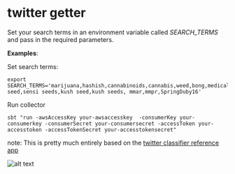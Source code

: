 # twitter getter 

Set your search terms in an environment variable called _SEARCH_TERMS_ and pass in the required parameters.

__Examples__:

Set search terms:
```
export SEARCH_TERMS='marijuana,hashish,cannabinoids,cannabis,weed,bong,medicalmarijuana,LegalizeMarijuana,marijuanaprohibition,mmj,mmot,daggadebate,breakthetaboo,legalizecannabis,cannabisismedicine,sensi seed,sensi seeds,kush seed,kush seeds, mmar,mmpr,SpringDuby16'
```

Run collector
```
sbt "run -awsAccessKey your-awsaccesskey  -consumerKey your-consumerkey -consumerSecret your-consumersecret -accessToken your-accesstoken -accessTokenSecret your-accesstokensecret"
```

note: This is pretty much entirely based on the [twitter classifier reference app](https://github.com/databricks/reference-apps)

![alt text](https://dl.dropboxusercontent.com/s/zsgtkc55k68vp88/baby_baluga.png "Baby Baluga") 
